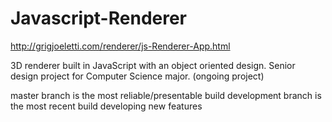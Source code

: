 # Javascript-Renderer
http://grigjoeletti.com/renderer/js-Renderer-App.html

3D renderer built in JavaScript with an object oriented design.
Senior design project for Computer Science major.
(ongoing project)

master branch is the most reliable/presentable build 
development branch is the most recent build developing new features
